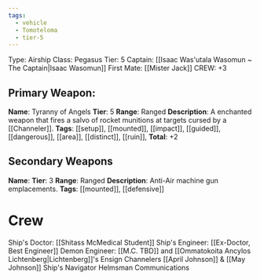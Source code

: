 ```yaml
---
tags:
  - vehicle
  - Tomoteloma
  - tier-5
---
```


Type: Airship
Class: Pegasus
Tier: 5
Captain: [[Isaac Was'utala Wasomun ~ The Captain|Isaac Wasomun]]
First Mate: [[Mister Jack]]
CREW: +3


Primary Weapon:  
---
**Name**: Tyranny of Angels
**Tier**: 5
**Range**: Ranged
**Description**: A enchanted weapon that fires a salvo of rocket munitions at targets cursed by a [[Channeler]]. 
**Tags**: [[setup]], [[mounted]], [[impact]], [[guided]], [[dangerous]], [[area]],  [[distinct]], [[ruin]], 
**Total**: +2

Secondary Weapons
---

**Name**: 
**Tier**: 3
**Range**: Ranged
**Description**: Anti-Air machine gun emplacements. 
**Tags**: [[mounted]], [[defensive]] 


# Crew
Ship's Doctor: [[Shitass McMedical Student]]
Ship's Engineer: [[Ex-Doctor, Best Engineer]]
Demon Engineer: [[M.C. TBD]] and [[Ommatokoita Ancylos Lichtenberg|Lichtenberg]]'s 
Ensign Channelers [[April Johnson]] & [[May Johnson]]
Ship's Navigator
Helmsman
Communications
